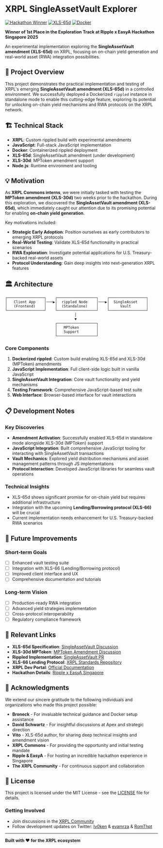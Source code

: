 # XRPL SingleAssetVault Explorer

[![Hackathon Winner](https://img.shields.io/badge/Ripple%20x%20EasyA%20Hackathon-1st%20Place%20Exploration%20Track-gold)](https://github.com/RLTreasury)
[![XLS-65d](https://img.shields.io/badge/XLS--65d-SingleAssetVault-blue)](https://github.com/XRPLF/XRPL-Standards/discussions/192)
[![Docker](https://img.shields.io/badge/Docker-Containerized-blue)](https://www.docker.com/)

**Winner of 1st Place in the Exploration Track at Ripple x EasyA Hackathon Singapore 2025**

An experimental implementation exploring the **SingleAssetVault amendment (XLS-65d)** on XRPL, focusing on on-chain yield generation and real-world asset (RWA) integration possibilities.

## 🎯 Project Overview

This project demonstrates the practical implementation and testing of XRPL's emerging **SingleAssetVault amendment (XLS-65d)** in a controlled environment. We successfully deployed a Dockerized `rippled` instance in standalone mode to enable this cutting-edge feature, exploring its potential for unlocking on-chain yield mechanisms and RWA protocols on the XRPL network.

## 🏗️ Technical Stack

- **XRPL**: Custom rippled build with experimental amendments
- **JavaScript**: Full-stack JavaScript implementation
- **Docker**: Containerized rippled deployment
- **XLS-65d**: SingleAssetVault amendment (under development) 
- **XLS-30d**: MPToken amendment support
- **Node.js**: Runtime environment and tooling

## 💡 Motivation

As **XRPL Commons interns**, we were initially tasked with testing the **MPToken amendment (XLS-30d)** two weeks prior to the hackathon. During this exploration, we discovered the **SingleAssetVault amendment (XLS-65d)**, which immediately caught our attention due to its promising potential for enabling **on-chain yield generation**.

Key motivations included:

- **Strategic Early Adoption**: Position ourselves as early contributors to emerging XRPL protocols
- **Real-World Testing**: Validate XLS-65d functionality in practical scenarios
- **RWA Exploration**: Investigate potential applications for U.S. Treasury-backed real-world assets
- **Protocol Understanding**: Gain deep insights into next-generation XRPL features

## 🏛️ Architecture

```
┌─────────────────┐    ┌──────────────────┐    ┌─────────────────┐
│   Client App    │───▶│  rippled Node    │───▶│  SingleAsset    │
│   (Frontend)    │    │  (Standalone)    │    │     Vault       │
└─────────────────┘    └──────────────────┘    └─────────────────┘
                                │
                                ▼
                       ┌──────────────────┐
                       │   MPToken        │
                       │   Support        │
                       └──────────────────┘
```

### Core Components

1. **Dockerized rippled**: Custom build enabling XLS-65d and XLS-30d (MPToken) amendments
2. **JavaScript Implementation**: Full client-side logic built in vanilla JavaScript
3. **SingleAssetVault Integration**: Core vault functionality and yield mechanisms
4. **Testing Framework**: Comprehensive JavaScript-based test suite
5. **Web Interface**: Browser-based interface for vault interactions


## 📋 Development Notes

### Key Discoveries

- **Amendment Activation**: Successfully enabled XLS-65d in standalone mode alongside XLS-30d (MPToken) support
- **JavaScript Integration**: Built comprehensive JavaScript tooling for interacting with SingleAssetVault transactions
- **Vault Mechanics**: Explored yield distribution mechanisms and asset management patterns through JS implementations
- **Protocol Interaction**: Developed JavaScript libraries for seamless vault operations

### Technical Insights

- XLS-65d shows significant promise for on-chain yield but requires additional infrastructure
- Integration with the upcoming **Lending/Borrowing protocol (XLS-66)** will be crucial
- Current implementation needs enhancement for U.S. Treasury-backed RWA scenarios

## 🚀 Future Improvements

### Short-term Goals

- [ ] Enhanced vault testing suite
- [ ] Integration with XLS-66 (Lending/Borrowing protocol)
- [ ] Improved client interface and UX
- [ ] Comprehensive documentation and tutorials

### Long-term Vision

- [ ] Production-ready RWA integration
- [ ] Advanced yield strategies implementation
- [ ] Cross-protocol interoperability
- [ ] Regulatory compliance framework

## 🔗 Relevant Links

- **XLS-65d Specification**: [SingleAssetVault Discussion](https://github.com/XRPLF/XRPL-Standards/discussions/192)
- **XLS-30d MPToken**: [MPToken Amendment Discussion](https://github.com/XRPLF/XRPL-Standards/discussions/190)
- **Rippled Implementation**: [SingleAssetVault PR](https://github.com/XRPLF/rippled/pull/5444)
- **XLS-66 Lending Protocol**: [XRPL Standards Repository](https://github.com/XRPLF/XRPL-Standards)
- **XRPL Dev Portal**: [Official Documentation](https://xrpl.org/)
- **Hackathon Details**: [Ripple x EasyA Singapore](https://www.easya.io/)

## 🙏 Acknowledgments

We extend our sincere gratitude to the following individuals and organizations who made this project possible:

- **Broneck** - For invaluable technical guidance and Docker setup assistance
- **David Schwartz** - For insightful discussions at Apex and strategic direction
- **Vito** - XLS-65d author, for sharing deep technical insights and amendment vision  
- **XRPL Commons** - For providing the opportunity and initial testing mandate
- **Ripple & EasyA** - For hosting an incredible hackathon experience in Singapore
- **The XRPL Community** - For continuous support and collaboration

## 📄 License

This project is licensed under the MIT License - see the [LICENSE](LICENSE) file for details.

### Getting Involved

- Join discussions in the [XRPL Community](https://xrplcommunity.blog/)
- Follow development updates on Twitter: [Iv0ken](https://twitter.com/iv0ken) & [evamrza](https://twitter.com/evamrza) & [RomThpt](https://twitter.com/romthpt)

---

**Built with ❤️ for the XRPL ecosystem**
